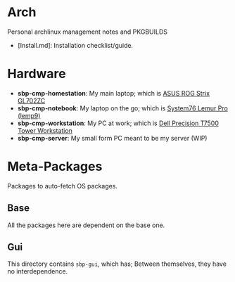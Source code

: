 # Arch

Personal archlinux management notes and PKGBUILDS

* [Install.md]: Installation checklist/guide.

# Hardware

* **sbp-cmp-homestation**: My main laptop; which is
[ASUS ROG Strix GL702ZC](https://www.asus.com/us/Laptops/ROG-Strix-GL702ZC/)
* **sbp-cmp-notebook**: My laptop on the go; which is
[System76 Lemur Pro (lemp9)](https://system76.com/laptops/lemur)
* **sbp-cmp-workstation**: My PC at work; which is
[Dell Precision T7500 Tower Workstation](https://www.dell.com/en-us/work/shop/desktop-and-all-in-one-pcs/dell-precision-t7500-tower-workstation/spd/precision-t7500)
* **sbp-cmp-server**: My small form PC meant to be my server (WIP)

# Meta-Packages

Packages to auto-fetch OS packages.

## Base

All the packages here are dependent on the base one.

## Gui

This directory contains `sbp-gui`, which has;
Between themselves, they have no interdependence.
